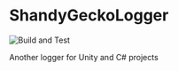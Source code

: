 # ShandyGeckoLogger

![Build and Test](https://github.com/Shandy-Gecko/ShandyGeckoLogger/workflows/Build%20and%20Test/badge.svg)

Another logger for Unity and C# projects
